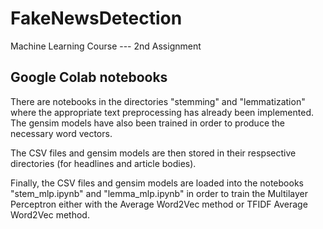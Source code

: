 # FakeNewsDetection
Machine Learning Course --- 2nd Assignment

## Google Colab notebooks

There are notebooks in the directories "stemming" and "lemmatization" where the appropriate text preprocessing has already been implemented.
The gensim models have also been trained in order to produce the necessary word vectors.

The CSV files and gensim models are then stored in their respsective directories (for headlines and article bodies).

Finally, the CSV files and gensim models are loaded into the notebooks "stem_mlp.ipynb" and "lemma_mlp.ipynb" in order to train the Multilayer Perceptron either with the Average Word2Vec method or TFIDF Average Word2Vec method.
